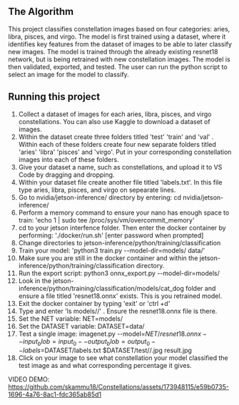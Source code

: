 ## The Algorithm

This project classifies constellation images based on four categories: aries, libra, pisces, and virgo. The model is first trained using a dataset, where it identifies key features from the dataset of images to be able to later classify new images. The model is trained through the already existing resnet18 network, but is being retrained with new constellation images. The model is then validated, exported, and tested. The user can run the python script to select an image for the model to classify. 

## Running this project

1. Collect a dataset of images for each aries, libra, pisces, and virgo constellations. You can also use Kaggle to download a dataset of images.
2. Within the dataset create three folders titled 'test' 'train' and 'val' . Within each of these folders create four new separate folders titled 'aries' 'libra' 'pisces' and 'virgo'. Put in your corresponding constellation images into each of these folders.
3. Give your dataset a name, such as constellations, and upload it to VS Code by dragging and dropping.
4. Within your dataset file create another file titled 'labels.txt'. In this file type aries, libra, pisces, and virgo on sepearate lines.
5. Go to nvidia/jetson-inference/ directory by entering: cd nvidia/jetson-inference/
6. Perform a memory command to ensure your nano has enough space to train: 'echo 1 | sudo tee /proc/sys/vm/overcommit_memory'
7. cd to your jetson interfence folder. Then enter the docker container by performing: './docker/run.sh' [enter password when prompted]
8. Change directories to jetson-inference/python/training/classification
9. Train your model: 'python3 train.py --model-dir=models/<your file name> data/<your file name>'
10. Make sure you are still in the docker container and within the jetson-inference/python/training/classification directory.
11. Run the export script: python3 onnx_export.py --model-dir=models/<your file name>
12. Look in the jetson-inference/python/training/classification/models/cat_dog folder and ensure a file titled 'resnet18.onnx' exists. This is you retrained model.
13. Exit the docker container by typing 'exit' or 'ctrl +d'
14. Type and enter 'ls models/<your file name>/' . Ensure the resnet18.onnx file is there.
15. Set the NET variable: NET=models/<your file name>
16. Set the DATASET variable: DATASET=data/<your file name>
17. Test a single image: imagenet.py --model=$NET/resnet18.onnx --input_blob=input_0 --output_blob=output_0 --labels=$DATASET/labels.txt $DATASET/test/<chosen category>/<chosen testing image name>.jpg result.jpg
18. Click on your image to see what constellation your model classified the test image as and what corresponding percentage it gives.


VIDEO DEMO:
https://github.com/skammu18/Constellations/assets/173948115/e59b0735-1696-4a76-8ac1-fdc365ab85d1 

